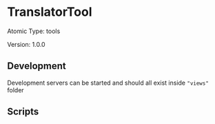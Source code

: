 # TranslatorTool

Atomic Type: tools

Version: 1.0.0

## Development 
Development servers can be started and should all exist inside `"views"` folder

## Scripts 
